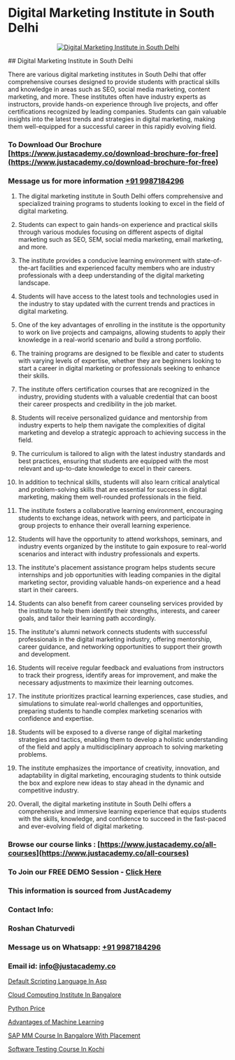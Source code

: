 # Digital Marketing Institute in South Delhi

<p align="center">
  <a href="https://justacademy.co/course-detail/digital-marketing">
    <img src="https://justacademy.co/storage2/course_image/1676636720_course_image.webp" alt="Digital Marketing Institute in South Delhi">
  </a>
</p>
## Digital Marketing Institute in South Delhi

There are various digital marketing institutes in South Delhi that offer comprehensive courses designed to provide students with practical skills and knowledge in areas such as SEO, social media marketing, content marketing, and more. These institutes often have industry experts as instructors, provide hands-on experience through live projects, and offer certifications recognized by leading companies. Students can gain valuable insights into the latest trends and strategies in digital marketing, making them well-equipped for a successful career in this rapidly evolving field.
### To Download Our Brochure [https://www.justacademy.co/download-brochure-for-free](https://www.justacademy.co/download-brochure-for-free)
### Message us for more information [+91 9987184296](https://api.whatsapp.com/send?phone=919987184296)
1) The digital marketing institute in South Delhi offers comprehensive and specialized training programs to students looking to excel in the field of digital marketing.

2) Students can expect to gain hands-on experience and practical skills through various modules focusing on different aspects of digital marketing such as SEO, SEM, social media marketing, email marketing, and more.

3) The institute provides a conducive learning environment with state-of-the-art facilities and experienced faculty members who are industry professionals with a deep understanding of the digital marketing landscape.

4) Students will have access to the latest tools and technologies used in the industry to stay updated with the current trends and practices in digital marketing.

5) One of the key advantages of enrolling in the institute is the opportunity to work on live projects and campaigns, allowing students to apply their knowledge in a real-world scenario and build a strong portfolio.

6) The training programs are designed to be flexible and cater to students with varying levels of expertise, whether they are beginners looking to start a career in digital marketing or professionals seeking to enhance their skills.

7) The institute offers certification courses that are recognized in the industry, providing students with a valuable credential that can boost their career prospects and credibility in the job market.

8) Students will receive personalized guidance and mentorship from industry experts to help them navigate the complexities of digital marketing and develop a strategic approach to achieving success in the field.

9) The curriculum is tailored to align with the latest industry standards and best practices, ensuring that students are equipped with the most relevant and up-to-date knowledge to excel in their careers.

10) In addition to technical skills, students will also learn critical analytical and problem-solving skills that are essential for success in digital marketing, making them well-rounded professionals in the field.

11) The institute fosters a collaborative learning environment, encouraging students to exchange ideas, network with peers, and participate in group projects to enhance their overall learning experience.

12) Students will have the opportunity to attend workshops, seminars, and industry events organized by the institute to gain exposure to real-world scenarios and interact with industry professionals and experts.

13) The institute's placement assistance program helps students secure internships and job opportunities with leading companies in the digital marketing sector, providing valuable hands-on experience and a head start in their careers.

14) Students can also benefit from career counseling services provided by the institute to help them identify their strengths, interests, and career goals, and tailor their learning path accordingly.

15) The institute's alumni network connects students with successful professionals in the digital marketing industry, offering mentorship, career guidance, and networking opportunities to support their growth and development.

16) Students will receive regular feedback and evaluations from instructors to track their progress, identify areas for improvement, and make the necessary adjustments to maximize their learning outcomes.

17) The institute prioritizes practical learning experiences, case studies, and simulations to simulate real-world challenges and opportunities, preparing students to handle complex marketing scenarios with confidence and expertise.

18) Students will be exposed to a diverse range of digital marketing strategies and tactics, enabling them to develop a holistic understanding of the field and apply a multidisciplinary approach to solving marketing problems.

19) The institute emphasizes the importance of creativity, innovation, and adaptability in digital marketing, encouraging students to think outside the box and explore new ideas to stay ahead in the dynamic and competitive industry.

20) Overall, the digital marketing institute in South Delhi offers a comprehensive and immersive learning experience that equips students with the skills, knowledge, and confidence to succeed in the fast-paced and ever-evolving field of digital marketing.

### Browse our course links : [https://www.justacademy.co/all-courses](https://www.justacademy.co/all-courses) 
### To Join our FREE DEMO Session - [Click Here](https://www.justacademy.co/register-for-course-demo)


### This information is sourced from JustAcademy
### Contact Info:
### Roshan Chaturvedi
### Message us on Whatsapp: [+91 9987184296](https://api.whatsapp.com/send?phone=919987184296)
### Email id: [info@justacademy.co](mailto:info@justacademy.co)
                
[Default Scripting Language In Asp](https://www.linkedin.com/pulse/default-scripting-language-asp-justacademy-cupertino-bqnzc?trackingId=V4kBtDVvArhZWADioheZMw%3D%3D&lipi=urn%3Ali%3Apage%3Ad_flagship3_company_admin%3BgBhGnALRQwW8mE6l8mJTTg%3D%3D)

[Cloud Computing Institute In Bangalore](https://www.linkedin.com/pulse/cloud-computing-institute-bangalore-justacademy-pune-j4vvc?trackingId=O5Vi6etkJofeySB32UTGCA%3D%3D&lipi=urn%3Ali%3Apage%3Ad_flagship3_company_admin%3BVDf%2FJ3L7TWm0o%2FfSLXyFIg%3D%3D)

[Python Price](https://medium.com/@mahi3106/python-price-d78682dd5d5b)

[Advantages of Machine Learning](https://medium.com/@mahi3106/advantages-of-machine-learning-0f99100f1b86)

[SAP MM Course In Bangalore With Placement](https://justacademyin.github.io/Articles/SAP-MM-Course-In-Bangalore-With-Placement)

[Software Testing Course In Kochi](https://justacademyin.github.io/justacademy/software-testing-course-in-kochi)

